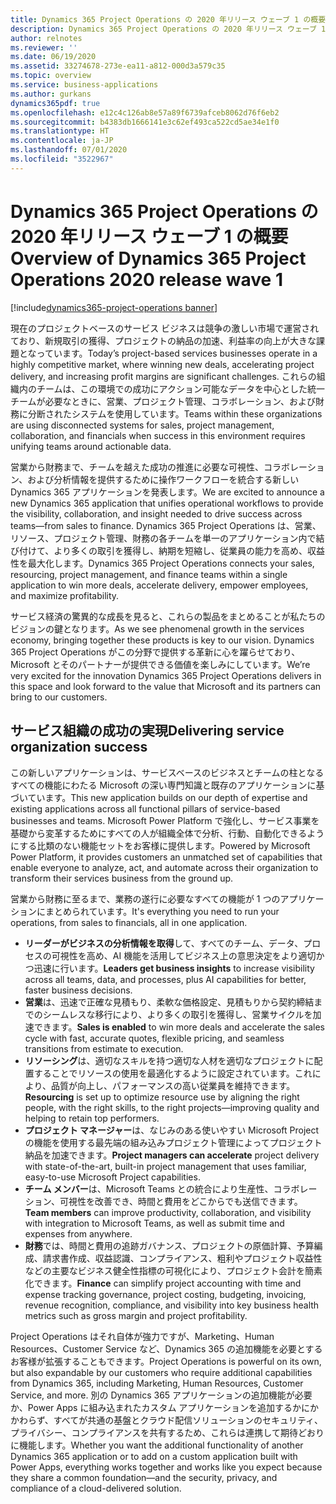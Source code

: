 ```yaml
---
title: Dynamics 365 Project Operations の 2020 年リリース ウェーブ 1 の概要
description: Dynamics 365 Project Operations の 2020 年リリース ウェーブ 1 の概要
author: relnotes
ms.reviewer: ''
ms.date: 06/19/2020
ms.assetid: 33274678-273e-ea11-a812-000d3a579c35
ms.topic: overview
ms.service: business-applications
ms.author: gurkans
dynamics365pdf: true
ms.openlocfilehash: e12c4c126ab8e57a89f6739afceb8062d76f6eb2
ms.sourcegitcommit: b4383db1666141e3c62ef493ca522cd5ae34e1f0
ms.translationtype: HT
ms.contentlocale: ja-JP
ms.lasthandoff: 07/01/2020
ms.locfileid: "3522967"
---
```

# <a name="overview-of-dynamics-365-project-operations-2020-release-wave-1"></a><span data-ttu-id="89269-103">Dynamics 365 Project Operations の 2020 年リリース ウェーブ 1 の概要</span><span class="sxs-lookup"><span data-stu-id="89269-103">Overview of Dynamics 365 Project Operations 2020 release wave 1</span></span>
[!include[dynamics365-project-operations banner](../includes/dynamics365-project-operations.md)]

<!--overview start-->
<span data-ttu-id="89269-104">現在のプロジェクトベースのサービス ビジネスは競争の激しい市場で運営されており、新規取引の獲得、プロジェクトの納品の加速、利益率の向上が大きな課題となっています。</span><span class="sxs-lookup"><span data-stu-id="89269-104">Today’s project-based services businesses operate in a highly competitive market, where winning new deals, accelerating project delivery, and increasing profit margins are significant challenges.</span></span> <span data-ttu-id="89269-105">これらの組織内のチームは、この環境での成功にアクション可能なデータを中心とした統一チームが必要なときに、営業、プロジェクト管理、コラボレーション、および財務に分断されたシステムを使用しています。</span><span class="sxs-lookup"><span data-stu-id="89269-105">Teams within these organizations are using disconnected systems for sales, project management, collaboration, and financials when success in this environment requires unifying teams around actionable data.</span></span>  

<span data-ttu-id="89269-106">営業から財務まで、チームを越えた成功の推進に必要な可視性、コラボレーション、および分析情報を提供するために操作ワークフローを統合する新しい Dynamics 365 アプリケーションを発表します。</span><span class="sxs-lookup"><span data-stu-id="89269-106">We are excited to announce a new Dynamics 365 application that unifies operational workflows to provide the visibility, collaboration, and insight needed to drive success across teams—from sales to finance.</span></span> <span data-ttu-id="89269-107">Dynamics 365 Project Operations は、営業、リソース、プロジェクト管理、財務の各チームを単一のアプリケーション内で結び付けて、より多くの取引を獲得し、納期を短縮し、従業員の能力を高め、収益性を最大化します。</span><span class="sxs-lookup"><span data-stu-id="89269-107">Dynamics 365 Project Operations connects your sales, resourcing, project management, and finance teams within a single application to win more deals, accelerate delivery, empower employees, and maximize profitability.</span></span>  

<span data-ttu-id="89269-108">サービス経済の驚異的な成長を見ると、これらの製品をまとめることが私たちのビジョンの鍵となります。</span><span class="sxs-lookup"><span data-stu-id="89269-108">As we see phenomenal growth in the services economy, bringing together these products is key to our vision.</span></span> <span data-ttu-id="89269-109">Dynamics 365 Project Operations がこの分野で提供する革新に心を躍らせており、Microsoft とそのパートナーが提供できる価値を楽しみにしています。</span><span class="sxs-lookup"><span data-stu-id="89269-109">We’re very excited for the innovation Dynamics 365 Project Operations delivers in this space and look forward to the value that Microsoft and its partners can bring to our customers.</span></span>  

## <a name="delivering-service-organization-success"></a><span data-ttu-id="89269-110">サービス組織の成功の実現</span><span class="sxs-lookup"><span data-stu-id="89269-110">Delivering service organization success</span></span>

<span data-ttu-id="89269-111">この新しいアプリケーションは、サービスベースのビジネスとチームの柱となるすべての機能にわたる Microsoft の深い専門知識と既存のアプリケーションに基づいています。</span><span class="sxs-lookup"><span data-stu-id="89269-111">This new application builds on our depth of expertise and existing applications across all functional pillars of service-based businesses and teams.</span></span> <span data-ttu-id="89269-112">Microsoft Power Platform で強化し、サービス事業を基礎から変革するためにすべての人が組織全体で分析、行動、自動化できるようにする比類のない機能セットをお客様に提供します。</span><span class="sxs-lookup"><span data-stu-id="89269-112">Powered by Microsoft Power Platform, it provides customers an unmatched set of capabilities that enable everyone to analyze, act, and automate across their organization to transform their services business from the ground up.</span></span> 

<span data-ttu-id="89269-113">営業から財務に至るまで、業務の遂行に必要なすべての機能が 1 つのアプリケーションにまとめられています。</span><span class="sxs-lookup"><span data-stu-id="89269-113">It's everything you need to run your operations, from sales to financials, all in one application.</span></span>

-   <span data-ttu-id="89269-114">**リーダーがビジネスの分析情報を取得**して、すべてのチーム、データ、プロセスの可視性を高め、AI 機能を活用してビジネス上の意思決定をより適切かつ迅速に行います。</span><span class="sxs-lookup"><span data-stu-id="89269-114">**Leaders get business insights** to increase visibility across all teams, data, and processes, plus AI capabilities for better, faster business decisions.</span></span>   
-   <span data-ttu-id="89269-115">**営業**は、迅速で正確な見積もり、柔軟な価格設定、見積もりから契約締結までのシームレスな移行により、より多くの取引を獲得し、営業サイクルを加速できます。</span><span class="sxs-lookup"><span data-stu-id="89269-115">**Sales is enabled** to win more deals and accelerate the sales cycle with fast, accurate quotes, flexible pricing, and seamless transitions from estimate to execution.</span></span>   
-   <span data-ttu-id="89269-116">**リソーシング**は、適切なスキルを持つ適切な人材を適切なプロジェクトに配置することでリソースの使用を最適化するように設定されています。これにより、品質が向上し、パフォーマンスの高い従業員を維持できます。</span><span class="sxs-lookup"><span data-stu-id="89269-116">**Resourcing** is set up to optimize resource use by aligning the right people, with the right skills, to the right projects—improving quality and helping to retain top performers.</span></span> 
-   <span data-ttu-id="89269-117">**プロジェクト マネージャー**は、なじみのある使いやすい Microsoft Project の機能を使用する最先端の組み込みプロジェクト管理によってプロジェクト納品を加速できます。</span><span class="sxs-lookup"><span data-stu-id="89269-117">**Project managers can accelerate** project delivery with state-of-the-art, built-in project management that uses familiar, easy-to-use Microsoft Project capabilities.</span></span>  
-   <span data-ttu-id="89269-118">**チーム メンバー**は、Microsoft Teams との統合により生産性、コラボレーション、可視性を改善でき、時間と費用をどこからでも送信できます。</span><span class="sxs-lookup"><span data-stu-id="89269-118">**Team members** can improve productivity, collaboration, and visibility with integration to Microsoft Teams, as well as submit time and expenses from anywhere.</span></span> 
-   <span data-ttu-id="89269-119">**財務**では、時間と費用の追跡ガバナンス、プロジェクトの原価計算、予算編成、請求書作成、収益認識、コンプライアンス、粗利やプロジェクト収益性などの主要なビジネス健全性指標の可視化により、プロジェクト会計を簡素化できます。</span><span class="sxs-lookup"><span data-stu-id="89269-119">**Finance** can simplify project accounting with time and expense tracking governance, project costing, budgeting, invoicing, revenue recognition, compliance, and visibility into key business health metrics such as gross margin and project profitability.</span></span> 

<span data-ttu-id="89269-120">Project Operations はそれ自体が強力ですが、Marketing、Human Resources、Customer Service など、Dynamics 365 の追加機能を必要とするお客様が拡張することもできます。</span><span class="sxs-lookup"><span data-stu-id="89269-120">Project Operations is powerful on its own, but also expandable by our customers who require additional capabilities from Dynamics 365, including Marketing, Human Resources, Customer Service, and more.</span></span> <span data-ttu-id="89269-121">別の Dynamics 365 アプリケーションの追加機能が必要か、Power Apps に組み込まれたカスタム アプリケーションを追加するかにかかわらず、すべてが共通の基盤とクラウド配信ソリューションのセキュリティ、プライバシー、コンプライアンスを共有するため、これらは連携して期待どおりに機能します。</span><span class="sxs-lookup"><span data-stu-id="89269-121">Whether you want the additional functionality of another Dynamics 365 application or to add on a custom application built with Power Apps, everything works together and works like you expect because they share a common foundation—and the security, privacy, and compliance of a cloud-delivered solution.</span></span>
<!--overview end-->